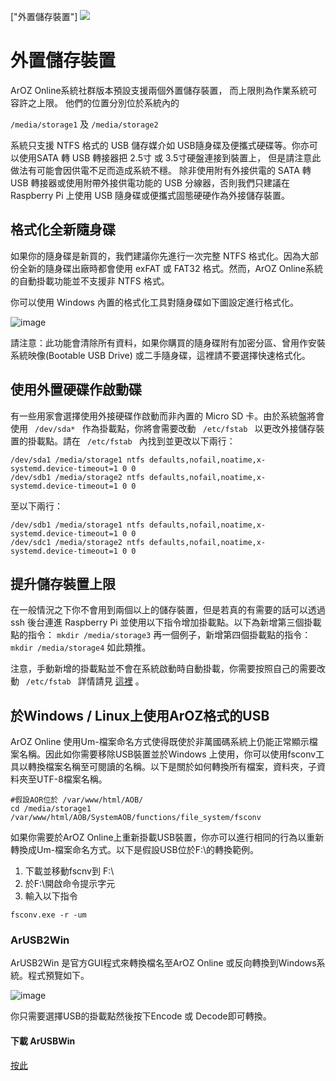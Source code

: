 ["外置儲存裝置"]
<img class="ts fluid image" src="img/extstorage.png">
# 外置儲存裝置
ArOZ Online系統社群版本預設支援兩個外置儲存裝置， 而上限則為作業系統可容許之上限。
他們的位置分別位於系統內的

<code>/media/storage1</code> 及 <code>/media/storage2</code>

系統只支援 NTFS 格式的 USB 儲存媒介如 USB隨身碟及便攜式硬碟等。你亦可以使用SATA 轉 USB 轉接器把 2.5寸 或 3.5寸硬盤連接到裝置上， 但是請注意此做法有可能會因供電不足而造成系統不穩。 除非使用附有外接供電的 SATA 轉 USB 轉接器或使用附帶外接供電功能的 USB 分線器，否則我們只建議在 Raspberry Pi 上使用 USB 隨身碟或便攜式固態硬硬作為外接儲存裝置。

## 格式化全新隨身碟
如果你的隨身碟是新買的，我們建議你先進行一次完整 NTFS 格式化。因為大部份全新的隨身碟出廠時都會使用 exFAT 或 FAT32 格式。然而，ArOZ Online系統的自動掛載功能並不支援非 NTFS 格式。

你可以使用 Windows 內置的格式化工具對隨身碟如下圖設定進行格式化。

![image](img/3/0.png)

請注意：此功能會清除所有資料，如果你購買的隨身碟附有加密分區、曾用作安裝系統映像(Bootable USB Drive) 或二手隨身碟，這裡請不要選擇快速格式化。

## 使用外置硬碟作啟動碟
有一些用家會選擇使用外接硬碟作啟動而非內置的 Micro SD 卡。由於系統盤將會使用 <code> /dev/sda* </code> 作為掛載點，你將會需要改動 <code> /etc/fstab </code> 以更改外接儲存裝置的掛載點。請在 <code> /etc/fstab </code> 內找到並更改以下兩行：

```
/dev/sda1 /media/storage1 ntfs defaults,nofail,noatime,x-systemd.device-timeout=1 0 0
/dev/sdb1 /media/storage2 ntfs defaults,nofail,noatime,x-systemd.device-timeout=1 0 0
```

至以下兩行：

```
/dev/sdb1 /media/storage1 ntfs defaults,nofail,noatime,x-systemd.device-timeout=1 0 0
/dev/sdc1 /media/storage2 ntfs defaults,nofail,noatime,x-systemd.device-timeout=1 0 0
```

## 提升儲存裝置上限
在一般情況之下你不會用到兩個以上的儲存裝置，但是若真的有需要的話可以透過 ssh 後台連進 Raspberry Pi 並使用以下指令增加掛載點。以下為新增第三個掛載點的指令：
```mkdir /media/storage3```
再一個例子，新增第四個掛載點的指令：
```mkdir /media/storage4```
如此類推。

注意，手動新增的掛載點並不會在系統啟動時自動掛載，你需要按照自己的需要改動 <code> /etc/fstab </code> 詳情請見 [這裡](https://wiki.debian.org/fstab) 。

## 於Windows / Linux上使用ArOZ格式的USB 
ArOZ Online 使用Um-檔案命名方式使得既使於非萬國碼系統上仍能正常顯示檔案名稱。因此如你需要移除USB裝置並於Windows 上使用，你可以使用fsconv工具以轉換檔案名稱至可閱讀的名稱。以下是關於如何轉換所有檔案，資料夾，子資料夾至UTF-8檔案名稱。

```
#假設AOR位於 /var/www/html/AOB/
cd /media/storage1 
/var/www/html/AOB/SystemAOB/functions/file_system/fsconv
```
如果你需要於ArOZ Online上重新掛載USB裝置，你亦可以進行相同的行為以重新轉換成Um-檔案命名方式。以下是假設USB位於F:\的轉換範例。
1. 下載並移動fscnv到 F:\
2. 於F:\開啟命令提示字元
3. 輸入以下指令
```
fsconv.exe -r -um
```
### ArUSB2Win 
ArUSB2Win 是官方GUI程式來轉換檔名至ArOZ Online 或反向轉換到Windows系統。程式預覽如下。

![image](img/3/1.png)
	
你只需要選擇USB的掛載點然後按下Encode 或 Decode即可轉換。

#### 下載 ArUSBWin
[按此](https://github.com/tobychui/ArUSB2Win/releases)
